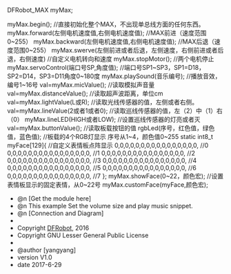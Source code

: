 DFRobot_MAX myMax;

myMax.begin();  //直接初始化整个MAX，不出现单总线方面的任何东西。
myMax.forward(左侧电机速度值,右侧电机速度值);  //MAX前进（速度范围0~255）
myMax.backward(左侧电机速度值,右侧电机速度值);  //MAX后退（速度范围0~255）
myMax.swerve(左侧前进或者后退，左侧速度，右侧前进或者后退，右侧速度)  //自定义电机转向和速度
myMax.stopMotor();  //两个电机停止
myMax.servoControl(端口号SP,角度值);  //端口号SP1~SP3，SP1=D18，SP2=D14，SP3=D11角度0~180度
myMax.playSound(音乐编号);  //播放音效，编号1~16号
val=myMax.micValue();  //读取模拟声音量   
val=myMax.distanceValue();  //读取超声波距离，单位cm
val=myMax.lightValue(L或R);  //读取光线传感器的值，左侧或者右侧。
val=myMax.lineValue(2或者1或者0);  //读取巡线传感器的值，左（2）中（1）右（0）
myMax.lineLED(HIGH或者LOW);  //设置巡线传感器的灯亮或者灭 
val=myMax.buttonValue();  //读取板载按钮的值
rgbLed(序号，红色值，绿色值，蓝色值);  //板载的4个RGB灯显示 序号从1~4，颜色值0~255
static int8_t myFace[129]{               //自定义表情板点阵显示
		0,0,0,0,0,0,0,0,0,0,0,0,0,0,0,0, //0
		0,0,0,0,0,0,0,0,0,0,0,0,0,0,0,0, //1
		0,0,0,0,0,0,0,0,0,0,0,0,0,0,0,0, //2
		0,0,0,0,0,0,0,0,0,0,0,0,0,0,0,0, //3
		0,0,0,0,0,0,0,0,0,0,0,0,0,0,0,0, //4
		0,0,0,0,0,0,0,0,0,0,0,0,0,0,0,0, //5
		0,0,0,0,0,0,0,0,0,0,0,0,0,0,0,0, //6
		0,0,0,0,0,0,0,0,0,0,0,0,0,0,0,0, //7
};
myMax.showFace(0~22，颜色宏);  //设置表情板显示的固定表情，从0~22号
myMax.customFace(myFace,颜色宏); 


* @n [Get the module here]
* @n This example Set the volume size and play music snippet.
* @n [Connection and Diagram]
*
* Copyright	[DFRobot](http://www.dfrobot.com), 2016
* Copyright	GNU Lesser General Public License
*
* @author [yangyang]
* version  V1.0
* date  2017-6-29
